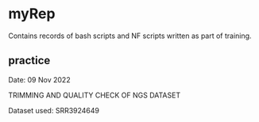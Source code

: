 # myRep
Contains records of bash scripts and NF scripts written as part of training.

## practice

Date: 09 Nov 2022

TRIMMING AND QUALITY CHECK OF NGS DATASET

Dataset used: SRR3924649
